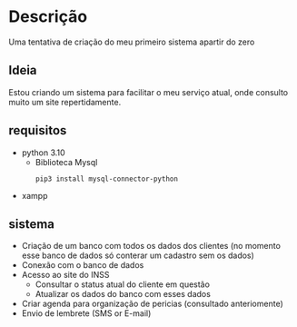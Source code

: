 # Descrição
Uma tentativa de criação do meu primeiro sistema apartir do zero

## Ideia
Estou criando um sistema para facilitar o meu serviço atual, onde consulto muito um site repertidamente.

## requisitos
* python 3.10
    * Biblioteca Mysql
        ~~~~ 
        pip3 install mysql-connector-python
        ~~~~
* xampp

## sistema
* Criação de um banco com todos os dados dos clientes (no momento esse banco de dados só conterar um cadastro sem os dados)
* Conexão com o banco de dados
* Acesso ao site do INSS
    * Consultar o status atual do cliente em questão
    * Atualizar os dados do banco com esses dados
* Criar agenda para organização de pericias (consultado anteriomente)
* Envio de lembrete (SMS or E-mail)